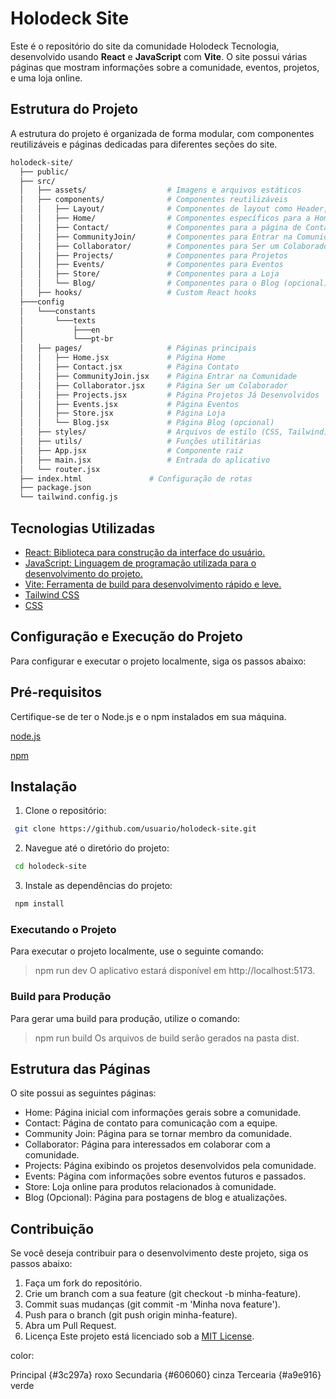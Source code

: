 # Holodeck Site

Este é o repositório do site da comunidade Holodeck Tecnologia, desenvolvido usando **React** e **JavaScript** com **Vite**. O site possui várias páginas que mostram informações sobre a comunidade, eventos, projetos, e uma loja online.

## Estrutura do Projeto
A estrutura do projeto é organizada de forma modular, com componentes reutilizáveis e páginas dedicadas para diferentes seções do site.

```bash
holodeck-site/
  ├── public/
  ├── src/
  │   ├── assets/                  # Imagens e arquivos estáticos
  │   ├── components/              # Componentes reutilizáveis
  │   │   ├── Layout/              # Componentes de layout como Header, Footer, etc.
  │   │   ├── Home/                # Componentes específicos para a Home
  │   │   ├── Contact/             # Componentes para a página de Contato
  │   │   ├── CommunityJoin/       # Componentes para Entrar na Comunidade
  │   │   ├── Collaborator/        # Componentes para Ser um Colaborador
  │   │   ├── Projects/            # Componentes para Projetos
  │   │   ├── Events/              # Componentes para Eventos
  │   │   ├── Store/               # Componentes para a Loja
  │   │   └── Blog/                # Componentes para o Blog (opcional)
  │   ├── hooks/                   # Custom React hooks
  ├───config
  │   └───constants
  │       └───texts
  │           ├───en
  │           └───pt-br
  │   ├── pages/                   # Páginas principais
  │   │   ├── Home.jsx             # Página Home
  │   │   ├── Contact.jsx          # Página Contato
  │   │   ├── CommunityJoin.jsx    # Página Entrar na Comunidade
  │   │   ├── Collaborator.jsx     # Página Ser um Colaborador
  │   │   ├── Projects.jsx         # Página Projetos Já Desenvolvidos
  │   │   ├── Events.jsx           # Página Eventos
  │   │   ├── Store.jsx            # Página Loja
  │   │   └── Blog.jsx             # Página Blog (opcional)
  │   ├── styles/                  # Arquivos de estilo (CSS, Tailwind)
  │   ├── utils/                   # Funções utilitárias
  │   ├── App.jsx                  # Componente raiz
  │   ├── main.jsx                 # Entrada do aplicativo
  │   └── router.jsx
  ├── index.html               # Configuração de rotas
  ├── package.json
  └── tailwind.config.js
```
## Tecnologias Utilizadas

- <a href="https://reactjs.org/" target="_blank">React: Biblioteca para construção da interface do usuário.</a>
- <a href="https://developer.mozilla.org/en-US/docs/Web/JavaScript" target="_blank">JavaScript: Linguagem de programação utilizada para o desenvolvimento do projeto.</a>
- <a href="https://vitejs.dev/" target="_blank">Vite: Ferramenta de build para desenvolvimento rápido e leve.</a>
- <a href="https://tailwindcss.com/" target="_blank">Tailwind CSS</a>
- <a href="https://developer.mozilla.org/en-US/docs/Web/CSS" target="_blank">CSS</a>

## Configuração e Execução do Projeto
Para configurar e executar o projeto localmente, siga os passos abaixo:

## Pré-requisitos
Certifique-se de ter o Node.js e o npm instalados em sua máquina.

[node.js](https://nodejs.org/pt)

[npm](https://www.npmjs.com/)

## Instalação
1. Clone o repositório:
```bash
 git clone https://github.com/usuario/holodeck-site.git
```
2. Navegue até o diretório do projeto:
```bash
 cd holodeck-site
```
3. Instale as dependências do projeto:
```bash
 npm install
```
### Executando o Projeto
Para executar o projeto localmente, use o seguinte comando:

> npm run dev
O aplicativo estará disponível em http://localhost:5173.

### Build para Produção
Para gerar uma build para produção, utilize o comando:

> npm run build
Os arquivos de build serão gerados na pasta dist.

## Estrutura das Páginas
O site possui as seguintes páginas:

- Home: Página inicial com informações gerais sobre a comunidade.
- Contact: Página de contato para comunicação com a equipe.
- Community Join: Página para se tornar membro da comunidade.
- Collaborator: Página para interessados em colaborar com a comunidade.
- Projects: Página exibindo os projetos desenvolvidos pela comunidade.
- Events: Página com informações sobre eventos futuros e passados.
- Store: Loja online para produtos relacionados à comunidade.
- Blog (Opcional): Página para postagens de blog e atualizações.

## Contribuição
Se você deseja contribuir para o desenvolvimento deste projeto, siga os passos abaixo:

1. Faça um fork do repositório.
2. Crie um branch com a sua feature (git checkout -b minha-feature).
3. Commit suas mudanças (git commit -m 'Minha nova feature').
4. Push para o branch (git push origin minha-feature).
5. Abra um Pull Request.
6. Licença
Este projeto está licenciado sob a [MIT License](LICENSE).


color:

Principal {#3c297a} roxo
Secundaria {#606060} cinza
Tercearia {#a9e916} verde